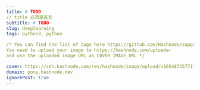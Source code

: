 ```yaml
---
title: # TODO
// title 必须是英文
subtitle: # TODO
slug: deeplearning
tags: python3, python 

/* You can find the list of tags here https://github.com/Hashnode/support/blob/main/misc/tags.json
You need to upload your image to https://hashnode.com/uploader 
and use the uploaded image URL as COVER_IMAGE_URL */ 

cover: https://cdn.hashnode.com/res/hashnode/image/upload/v1654873577116/8DzikMhsh.jpeg?auto=compress
domain: pony.hashnode.dev
ignorePost: true
---
```


